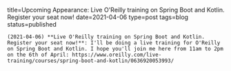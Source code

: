 
title=Upcoming Appearance: Live O'Reilly training on Spring Boot and Kotlin. Register your seat now!
date=2021-04-06
type=post
tags=blog
status=published
~~~~~~
(2021-04-06) **Live O'Reilly training on Spring Boot and Kotlin. Register your seat now!**: I'll be doing a live training for O'Reilly on Spring Boot and Kotlin. I hope you'll join me here from 11am to 2pm on the 6th of April: https://www.oreilly.com/live-training/courses/spring-boot-and-kotlin/0636920053993/ 
            